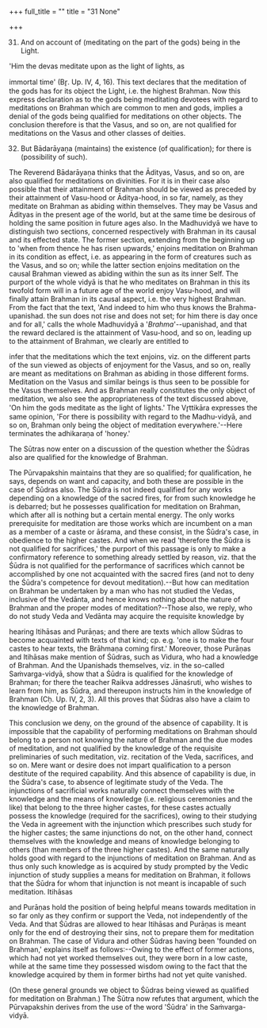 +++
full_title = ""
title = "31 None"

+++


31. And on account of (meditating on the part of the gods) being in the Light.

'Him the devas meditate upon as the light of lights, as

immortal time' (Br̥. Up. IV, 4, 16). This text declares that the meditation of the gods has for its object the Light, i.e. the highest Brahman. Now this express declaration as to the gods being meditating devotees with regard to meditations on Brahman which are common to men and gods, implies a denial of the gods being qualified for meditations on other objects. The conclusion therefore is that the Vasus, and so on, are not qualified for meditations on the Vasus and other classes of deities.

32. But Bādarāyaṇa (maintains) the existence (of qualification); for there is (possibility of such).

The Reverend Bādarāyaṇa thinks that the Ādityas, Vasus, and so on, are also qualified for meditations on divinities. For it is in their case also possible that their attainment of Brahman should be viewed as preceded by their attainment of Vasu-hood or Āditya-hood, in so far, namely, as they meditate on Brahman as abiding within themselves. They may be Vasus and Ādityas in the present age of the world, but at the same time be desirous of holding the same position in future ages also. In the Madhuvidyā we have to distinguish two sections, concerned respectively with Brahman in its causal and its effected state. The former section, extending from the beginning up to 'when from thence he has risen upwards,' enjoins meditation on Brahman in its condition as effect, i.e. as appearing in the form of creatures such as the Vasus, and so on; while the latter section enjoins meditation on the causal Brahman viewed as abiding within the sun as its inner Self. The purport of the whole vidyā is that he who meditates on Brahman in this its twofold form will in a future age of the world enjoy Vasu-hood, and will finally attain Brahman in its causal aspect, i.e. the very highest Brahman. From the fact that the text, 'And indeed to him who thus knows the Brahma-upanishad. the sun does not rise and does not set; for him there is day once and for all,' calls the whole Madhuvidyā a '_Brahma_'--upanishad, and that the reward declared is the attainment of Vasu-hood, and so on, leading up to the attainment of Brahman, we clearly are entitled to

infer that the meditations which the text enjoins, viz. on the different parts of the sun viewed as objects of enjoyment for the Vasus, and so on, really are meant as meditations on Brahman as abiding in those different forms. Meditation on the Vasus and similar beings is thus seen to be possible for the Vasus themselves. And as Brahman really constitutes the only object of meditation, we also see the appropriateness of the text discussed above, 'On him the gods meditate as the light of lights.' The Vr̥ttikāra expresses the same opinion, 'For there is possibility with regard to the Madhu-vidyā, and so on, Brahman only being the object of meditation everywhere.'--Here terminates the adhikaraṇa of 'honey.'

The Sūtras now enter on a discussion of the question whether the Śūdras also are qualified for the knowledge of Brahman.

The Pūrvapakshin maintains that they are so qualified; for qualification, he says, depends on want and capacity, and both these are possible in the case of Śūdras also. The Śūdra is not indeed qualified for any works depending on a knowledge of the sacred fires, for from such knowledge he is debarred; but he possesses qualification for meditation on Brahman, which after all is nothing but a certain mental energy. The only works prerequisite for meditation are those works which are incumbent on a man as a member of a caste or āśrama, and these consist, in the Śūdra's case, in obedience to the higher castes. And when we read 'therefore the Śūdra is not qualified for sacrifices,' the purport of this passage is only to make a confirmatory reference to something already settled by reason, viz. that the Śūdra is not qualified for the performance of sacrifices which cannot be accomplished by one not acquainted with the sacred fires (and not to deny the Śūdra's competence for devout meditation).--But how can meditation on Brahman be undertaken by a man who has not studied the Vedas, inclusive of the Vedānta, and hence knows nothing about the nature of Brahman and the proper modes of meditation?--Those also, we reply, who do not study Veda and Vedānta may acquire the requisite knowledge by

hearing Itihāsas and Purāṇas; and there are texts which allow Sūdras to become acquainted with texts of that kind; cp. e.g. 'one is to make the four castes to hear texts, the Brāhmaṇa coming first.' Moreover, those Purāṇas and Itihāsas make mention of Śūdras, such as Vidura, who had a knowledge of Brahman. And the Upanishads themselves, viz. in the so-called Saṁvarga-vidyā, show that a Śūdra is qualified for the knowledge of Brahman; for there the teacher Raikva addresses Jānaśruti, who wishes to learn from him, as Śūdra, and thereupon instructs him in the knowledge of Brahman (Cḥ. Up. IV, 2, 3). All this proves that Śūdras also have a claim to the knowledge of Brahman.

This conclusion we deny, on the ground of the absence of capability. It is impossible that the capability of performing meditations on Brahman should belong to a person not knowing the nature of Brahman and the due modes of meditation, and not qualified by the knowledge of the requisite preliminaries of such meditation, viz. recitation of the Veda, sacrifices, and so on. Mere want or desire does not impart qualification to a person destitute of the required capability. And this absence of capability is due, in the Śūdra's case, to absence of legitimate study of the Veda. The injunctions of sacrificial works naturally connect themselves with the knowledge and the means of knowledge (i.e. religious ceremonies and the like) that belong to the three higher castes, for these castes actually possess the knowledge (required for the sacrifices), owing to their studying the Veda in agreement with the injunction which prescribes such study for the higher castes; the same injunctions do not, on the other hand, connect themselves with the knowledge and means of knowledge belonging to others (than members of the three higher castes). And the same naturally holds good with regard to the injunctions of meditation on Brahman. And as thus only such knowledge as is acquired by study prompted by the Vedic injunction of study supplies a means for meditation on Brahman, it follows that the Śūdra for whom that injunction is not meant is incapable of such meditation. Itihāsas

and Purāṇas hold the position of being helpful means towards meditation in so far only as they confirm or support the Veda, not independently of the Veda. And that Śūdras are allowed to hear Itihāsas and Purāṇas is meant only for the end of destroying their sins, not to prepare them for meditation on Brahman. The case of Vidura and other Śūdras having been 'founded on Brahman,' explains itself as follows:--Owing to the effect of former actions, which had not yet worked themselves out, they were born in a low caste, while at the same time they possessed wisdom owing to the fact that the knowledge acquired by them in former births had not yet quite vanished.

(On these general grounds we object to Śūdras being viewed as qualified for meditation on Brahman.) The Sūtra now refutes that argument, which the Pūrvapakshin derives from the use of the word 'Śūdra' in the Saṁvarga-vidyā.

